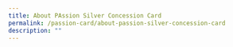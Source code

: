 ```yaml
---
title: About PAssion Silver Concession Card
permalink: /passion-card/about-passion-silver-concession-card
description: ""
---
```

